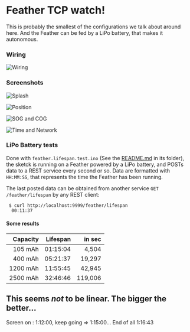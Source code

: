 # Feather TCP watch!
<!-- TODO the components reference to the Adafruit site -->

This is probably the smallest of the configurations we talk about around here.
And the Feather can be fed by a LiPo battery, that makes it autonomous.

### Wiring
![Wiring](./TCP.watch.feather.128x32_bb.png)

### Screenshots

![Splash](./splash.jpg)

![Position](./position.jpg)

![SOG and COG](./sog-cog.jpg)

![Time and Network](./time.net.jpg)

### LiPo Battery tests
Done with `feather.lifespan.test.ino` (See the [README.md](../../feather.lifespan.test/README.md) in its folder), the sketck is running on a Feather powered by a LiPo battery, and POSTs data to a REST service every second or so. Data are formatted with `HH:MM:SS`, that represents the time the Feather has been running.

The last posted data can be obtained from another service `GET /feather/lifespan` by any REST client:
```
 $ curl http://localhost:9999/feather/lifespan
  00:11:37
```

#### Some results
| Capacity | Lifespan |  in sec |
|---------:|---------:|--------:|
|  105 mAh | 01:15:04 |   4,504 |
|  400 mAh | 05:21:37 |  19,297 |
| 1200 mAh | 11:55:45 |  42,945 |
| 2500 mAh | 32:46:46 | 119,006 |

This seems _not_ to be linear. The bigger the better...
 ---

Screen on : 1:12:00, keep going => 1:15:00...
End of all 1:16:43

